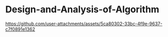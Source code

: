 # Design-and-Analysis-of-Algorithm



https://github.com/user-attachments/assets/5ca80302-33bc-4f9e-9637-c7f0891e1362

